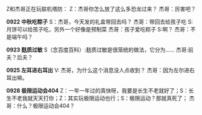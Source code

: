 Z和杰哥正在玩联机塔防：
Z：杰哥你怎么放了这么多恐龙过来？
杰哥：厉害吧？

**0922 中秋吃粽子**
S：杰哥，今天发的礼盒带回去吗？
杰哥：带回去给孩子吃
S:月饼可以给孩子吃，另外一个好像是预制菜
杰哥：孩子爱吃粽子
S:啊？
杰哥：不是端午吗？

**0923  麸质过敏**
S（念百度百科）:麸质过敏是很笼统的做法，它分为……
杰哥:前夫？后夫？

**0925 左耳进右耳出** 
V: 杰哥，为什么这个消息没人点收到？ 杰哥：因为左尔进右耳出嘛。

**0928 极限运动会404**
Z：一年一年过的真快呀，我要是长生不老就好了；S：长生不老我就天天打你；Z：其实玩极限运动也行；S：极限运动？那就真死了；
杰哥：什么？极限运动会404？ 